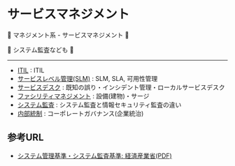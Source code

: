 # サービスマネジメント

:dog: マネジメント系 - サービスマネジメント :dog:

:dog: システム監査なども :dog:

---

- [ITIL](ITIL.md) : ITIL
- [サービスレベル管理(SLM)](SLM.md) : SLM, SLA, 可用性管理
- [サービスデスク](service_desk.md) : 既知の誤り・インシデント管理・ローカルサービスデスク
- [ファシリティマネジメント](facility.md) : 設備(建物)・サージ
- [システム監査](system_audit.md) : システム監査と情報セキュリティ監査の違い
- [内部統制](internal_control.md) : コーポレートガバナンス(企業統治)

## 参考URL

- [システム管理基準・システム監査基準: 経済産業省(PDF)](https://www.meti.go.jp/policy/netsecurity/sys-kansa/)

